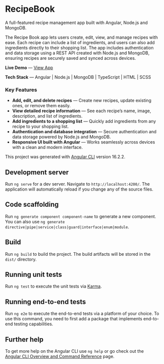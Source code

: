 # RecipeBook

A full-featured recipe management app built with Angular, Node.js and MongoDB.

The Recipe Book app lets users create, edit, view, and manage recipes with ease. Each recipe can include a list of ingredients, and users can also add ingredients directly to their shopping list. The app includes authentication and data storage using a REST API created with Node.js and MongoDB, ensuring recipes are securely saved and synced across devices.

**Live Demo** — [View App](https://recipebook-ag.netlify.app)

**Tech Stack** — Angular | Node.js | MongoDB | TypeScript | HTML | SCSS

### Key Features

- **Add, edit, and delete recipes** — Create new recipes, update existing ones, or remove them easily.  
- **View detailed recipe information** — See each recipe’s name, image, description, and list of ingredients.  
- **Add ingredients to a shopping list** — Quickly add ingredients from any recipe to your shopping list.  
- **Authentication and database integration** — Secure authentication and data storage powered by Node.js and MongoDB.  
- **Responsive UI built with Angular** — Works seamlessly across devices with a clean and modern interface.

This project was generated with [Angular CLI](https://github.com/angular/angular-cli) version 16.2.2.

## Development server

Run `ng serve` for a dev server. Navigate to `http://localhost:4200/`. The application will automatically reload if you change any of the source files.

## Code scaffolding

Run `ng generate component component-name` to generate a new component. You can also use `ng generate directive|pipe|service|class|guard|interface|enum|module`.

## Build

Run `ng build` to build the project. The build artifacts will be stored in the `dist/` directory.

## Running unit tests

Run `ng test` to execute the unit tests via [Karma](https://karma-runner.github.io).

## Running end-to-end tests

Run `ng e2e` to execute the end-to-end tests via a platform of your choice. To use this command, you need to first add a package that implements end-to-end testing capabilities.

## Further help

To get more help on the Angular CLI use `ng help` or go check out the [Angular CLI Overview and Command Reference](https://angular.io/cli) page.
